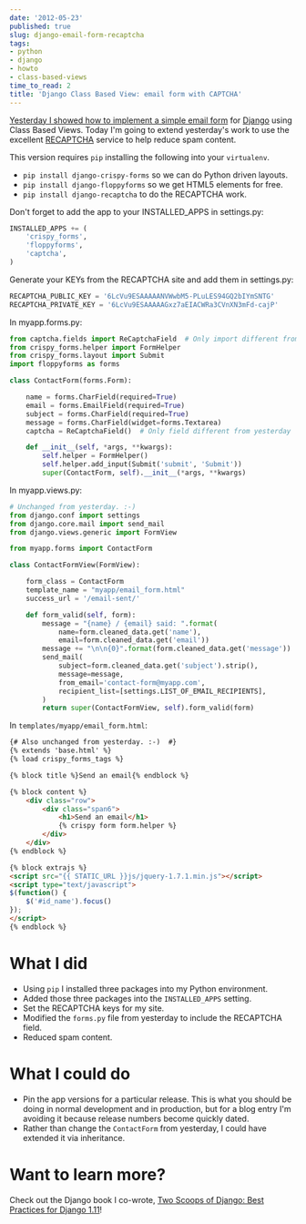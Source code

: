 ```yaml
---
date: '2012-05-23'
published: true
slug: django-email-form-recaptcha
tags:
- python
- django
- howto
- class-based-views
time_to_read: 2
title: 'Django Class Based View: email form with CAPTCHA'
---
```


[Yesterday I showed how to implement a simple email
form](/simple-django-email-form.html) for
[Django](http://djangoproject.com) using Class Based Views. Today I'm
going to extend yesterday's work to use the excellent
[RECAPTCHA](http://www.google.com/recaptcha) service to help reduce spam
content.

This version requires `pip` installing the following into your
`virtualenv`.

-   `pip install django-crispy-forms` so we can do Python driven
    layouts.
-   `pip install django-floppyforms` so we get HTML5 elements for free.
-   `pip install django-recaptcha` to do the RECAPTCHA work.

Don't forget to add the app to your INSTALLED_APPS in settings.py:

``` python
INSTALLED_APPS += (
    'crispy_forms',
    'floppyforms',    
    'captcha',
)
```

Generate your KEYs from the RECAPTCHA site and add them in settings.py:

``` python
RECAPTCHA_PUBLIC_KEY = '6LcVu9ESAAAAANVWwbM5-PLuLES94GQ2bIYmSNTG'
RECAPTCHA_PRIVATE_KEY = '6LcVu9ESAAAAAGxz7aEIACWRa3CVnXN3mFd-cajP'
```

In myapp.forms.py:

``` python
from captcha.fields import ReCaptchaField  # Only import different from yesterday
from crispy_forms.helper import FormHelper
from crispy_forms.layout import Submit
import floppyforms as forms

class ContactForm(forms.Form):

    name = forms.CharField(required=True)
    email = forms.EmailField(required=True)
    subject = forms.CharField(required=True)
    message = forms.CharField(widget=forms.Textarea)
    captcha = ReCaptchaField()  # Only field different from yesterday

    def __init__(self, *args, **kwargs):
        self.helper = FormHelper()
        self.helper.add_input(Submit('submit', 'Submit'))
        super(ContactForm, self).__init__(*args, **kwargs)
```

In myapp.views.py:

``` python
# Unchanged from yesterday. :-)
from django.conf import settings
from django.core.mail import send_mail
from django.views.generic import FormView

from myapp.forms import ContactForm

class ContactFormView(FormView):

    form_class = ContactForm
    template_name = "myapp/email_form.html"
    success_url = '/email-sent/'

    def form_valid(self, form):
        message = "{name} / {email} said: ".format(
            name=form.cleaned_data.get('name'),
            email=form.cleaned_data.get('email'))
        message += "\n\n{0}".format(form.cleaned_data.get('message'))
        send_mail(
            subject=form.cleaned_data.get('subject').strip(),
            message=message,
            from_email='contact-form@myapp.com',
            recipient_list=[settings.LIST_OF_EMAIL_RECIPIENTS],
        )
        return super(ContactFormView, self).form_valid(form)
```

In `templates/myapp/email_form.html`:

``` html
{# Also unchanged from yesterday. :-)  #}
{% extends 'base.html' %}
{% load crispy_forms_tags %}

{% block title %}Send an email{% endblock %}

{% block content %}
    <div class="row">
        <div class="span6">
            <h1>Send an email</h1>
            {% crispy form form.helper %}
        </div>
    </div>
{% endblock %}

{% block extrajs %}
<script src="{{ STATIC_URL }}js/jquery-1.7.1.min.js"></script>
<script type="text/javascript">
$(function() {
    $('#id_name').focus()
});
</script>
{% endblock %}
```

What I did
==========

-   Using `pip` I installed three packages into my Python environment.
-   Added those three packages into the `INSTALLED_APPS` setting.
-   Set the RECAPTCHA keys for my site.
-   Modified the `forms.py` file from yesterday to include the RECAPTCHA
    field.
-   Reduced spam content.

What I could do
===============

-   Pin the app versions for a particular release. This is what you
    should be doing in normal development and in production, but for a
    blog entry I'm avoiding it because release numbers become quickly
    dated.
-   Rather than change the `ContactForm` from yesterday, I could have
    extended it via inheritance.

Want to learn more?
===================

Check out the Django book I co-wrote, [Two Scoops of Django: Best
Practices for Django
1.11](http://roygreenfeld.com/products/two-scoops-of-django-1-11)!
